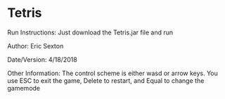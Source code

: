 # Tetris

Run Instructions: Just download the Tetris.jar file and run

Author: Eric Sexton

Date/Version: 4/18/2018

Other Information: The control scheme is either wasd or arrow keys. You use ESC to exit the game, Delete to restart, and Equal to change the gamemode
